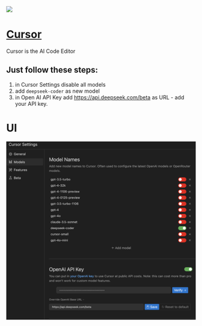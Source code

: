 <img src="https://mintlify.s3-us-west-1.amazonaws.com/cursor/_generated/favicon/apple-touch-icon.png?v=3" width="64" height="auto" />

# [Cursor](https://www.cursor.com/)

  Cursor is the AI Code Editor

## Just follow these steps:

1. in Cursor Settings disable all models
2. add `deepseek-coder` as new model
3. in Open AI API Key add https://api.deepseek.com/beta as URL - add your API key.

# UI

![image](assets/cursor-setting.png)